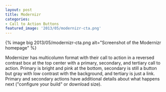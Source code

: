 ```yaml
---
layout: post
title: Modernizr
categories:
- Call to Action Buttons
featured_image: '2013/05/modernizr-cta.png'
---
```

{% image big 2013/05/modernizr-cta.png alt="Screenshot of the Modernizr homepage" %}

Modernizer has multicolumn format with their call to action in a reversed contrast box at the top center with a primary, secondary, and tertiary call to action. Primary is bright and pink at the bottom, secondary is still a button but gray with low contrast with the background, and tertiary is just a link. Primary and secondary actions have additional details about what happens next ("configure your build" or download size).
